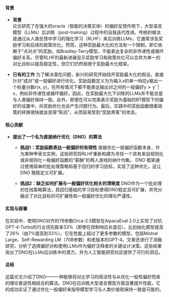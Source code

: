 #### 背景
- **背景**       
    论文研究了在强大的oracle（智能的决策实体）的偏好反馈作用下，大型语言模型（LLMs）后训练（post-training）过程中的自我迭代改进。传统的做法是通过从人类反馈中学习的强化学习（RLHF）来后训练LLMs，它通常涉及奖励学习和后续的政策优化。然而，这种奖励最大化的方法有一个限制，即它依赖于“点对点”的奖励，如Bradley-Terry模型，不能表达复杂的非传递性或循环偏好关系。尽管RLHF的最新进展显示奖励学习和政策优化可以合并为单一的对比目标以提高稳定性，但它们仍然局限于奖励最大化框架。

- **已有的工作**
    为了解决潜在问题，新兴的研究开始绕开奖励最大化的假设，直接针对“成对”或一般偏好进行优化。奖励函数定义为为输入x的单一响应y输出一个标量分数r(x, y)，在所有情况下都不能表达输出对之间的一般偏好y ≻ y' | x，例如非传递性或循环偏好。因此，在奖励最大化下训练的LLMs并不能总是与人类偏好保持一致。此外，即便在可以完美表示奖励为基础的BT模型下的偏好的设置中，向奖励优化也会产生问题行为。最后，实践中的奖励函数随着政策的转换很快就会变得“陈旧”，从而容易受到“奖励黑客”的攻击。

#### 核心贡献
- **提出了一个名为直接纳什优化（DNO）的算法**
    - **挑战1：奖励函数表达一般偏好的有限性**
        直接优化一般偏好函数本身，作为某种甲骨文实例，这些研究将RLHF重新构建为寻找一个具有来自规则化或非规则化一般偏好函数的“薪酬”的两人游戏的纳什均衡。 DNO 框架通过使用简单的批处理策略和基于回归的学习目标，实现了这种优化，这让 DNO 既稳定又可扩展。

    - **挑战2：缺乏如何扩展与一般偏好优化相关的清晰度**
        DNO作为一个批处理的在线策略算法，其回归基础的学习目标使得DNO稳定且可扩展，并充分融合了对比目标的可扩展性和一般偏好优化的理论严谨性。

#### 实现与部署
在实验中，使用DNO对齐的7B参数Orca-2.5模型在AlpacaEval 2.0上实现了对抗GPT-4-Turbo的行业领先胜率33%（即使在控制响应长度后），比初始化模型提高了26%（由7%提高到33%）。它在性能上超过了更多参数的模型，包括Mistral Large、Self-Rewarding LM（70B参数）和老版本的GPT-4。文章还进行了消融研究，分析了选择偏好对和使用LLMs作为偏好注释者的关键设计决策。这些结果突出了DNO在LLMs后训练中的潜力，并为人工智能研究社区提供了可行的洞见。

#### 总结
这篇论文介绍了DNO——一种能够将对比学习的简洁性与从优化一般性偏好而来的理论普适性相结合的算法。DNO在后训练大型语言模型方面显著提升性能，它的成功实证了通过优化一般偏好来指导模型学习与人类价值观保持一致是可能的。